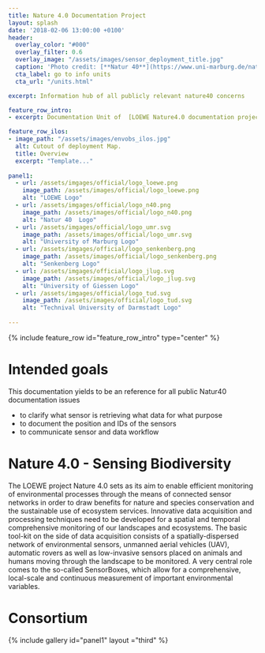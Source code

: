 ```yaml
---
title: Nature 4.0 Documentation Project
layout: splash
date: '2018-02-06 13:00:00 +0100'
header:
  overlay_color: "#000"
  overlay_filter: 0.6
  overlay_image: "/assets/images/sensor_deployment_title.jpg"
  caption: 'Photo credit: [**Natur 40**](https://www.uni-marburg.de/natur40)'
  cta_label: go to info units
  cta_url: "/units.html"

excerpt: Information hub of all publicly relevant nature40 concerns

feature_row_intro:
- excerpt: Documentation Unit of  [LOEWE Nature4.0 documentation project](https://https://nature40.github.io/) at Marburg University

feature_row_ilos:
- image_path: "/assets/images/envobs_ilos.jpg"
  alt: Cutout of deployment Map.
  title: Overview
  excerpt: "Template..."
  
panel1:
  - url: /assets/imgages/official/logo_loewe.png
    image_path: /assets/images/official/logo_loewe.png
    alt: "LOEWE Logo"    
  - url: /assets/imgages/official/logo_n40.png
    image_path: /assets/images/official/logo_n40.png
    alt: "Natur 40  Logo"       
  - url: /assets/imgages/official/logo_umr.svg
    image_path: /assets/images/official/logo_umr.svg
    alt: "University of Marburg Logo"
  - url: /assets/imgages/official/logo_senkenberg.png
    image_path: /assets/images/official/logo_senkenberg.png
    alt: "Senkenberg Logo"
  - url: /assets/imgages/official/logo_jlug.svg
    image_path: /assets/images/official/logo_jlug.svg
    alt: "University of Giessen Logo"
  - url: /assets/imgages/official/logo_tud.svg
    image_path: /assets/images/official/logo_tud.svg
    alt: "Technival University of Darmstadt Logo"    
 
---
```


{% include feature_row id="feature_row_intro" type="center" %}


# Intended goals
This documentation yields to be an reference for all public Natur40 documentation issues

* to clarify what sensor is retrieving what data for what purpose
* to document the position and IDs of the sensors 
* to communicate sensor and data workflow



# Nature 4.0 - Sensing Biodiversity

The LOEWE project Nature 4.0 sets as its aim to enable efficient monitoring of environmental processes through the means of connected sensor networks in order to draw benefits for nature and species conservation and the sustainable use of ecosystem services. Innovative data acquisition and processing techniques need to be developed for a spatial and temporal comprehensive monitoring of our landscapes and ecosystems. The basic tool-kit on the side of data acquisition consists of a spatially-dispersed network of environmental sensors, unmanned aerial vehicles (UAV), automatic rovers as well as low-invasive sensors placed on animals and humans moving through the landscape to be monitored. A very central role comes to the so-called SensorBoxes, which allow for a comprehensive, local-scale and continuous measurement of important environmental variables. 

# Consortium

{% include gallery id="panel1"   layout ="third"  %}


